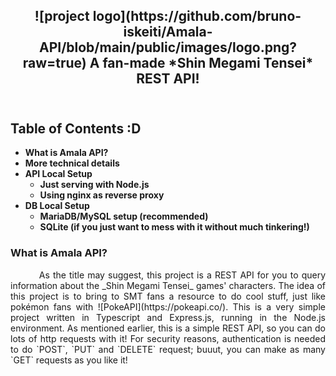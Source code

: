 <h2 align="center">
![project logo](https://github.com/bruno-iskeiti/Amala-API/blob/main/public/images/logo.png?raw=true)
A fan-made *Shin Megami Tensei* REST API!
<br>&nbsp;
</h2>
<h2>Table of Contents :D</h2>

* **What is Amala API?**
* **More technical details**
* **API Local Setup**
	* **Just serving with Node.js**
    * **Using nginx as reverse proxy**
* **DB Local Setup**
	* **MariaDB/MySQL setup (recommended)**
    * **SQLite (if you just want to mess with it without much tinkering!)**


<h3 size="300px">What is Amala API?</h3>
  <div align="justify">&nbsp;&nbsp;&nbsp;&nbsp;&nbsp;&nbsp;&nbsp;&nbsp; As the title may suggest, this project is a REST API for you to query information about the _Shin Megami Tensei_ games'  characters. The idea of this project is to bring to SMT fans a resource to do cool stuff, just like pokémon fans with ![PokeAPI](https://pokeapi.co/). This is a very simple project written in Typescript and Express.js, running in the Node.js environment. As mentioned earlier, this is a simple REST API, so you can do lots of http requests with it! For security reasons, authentication is needed to do `POST`, `PUT` and `DELETE` request; buuut, you can make as many `GET` requests as you like it!</div>